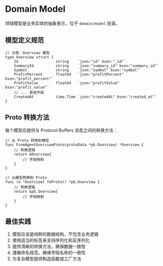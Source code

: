 # Domain Model

领域模型是业务实体的抽象表示，位于 `domain/model` 目录。

## 模型定义规范

```
// 示例：Overview 模型
type Overview struct {
    Id                 string    `json:"id" bson:"_id"`
    SummaryId          string    `json:"summary_id" bson:"summary_id"`
    Symbol             string    `json:"symbol" bson:"symbol"`
    ProfitPercent      float64   `json:"profitPercent" bson:"profit_percent"`
    ProfitValue        float64   `json:"profitValue" bson:"profit_value"`
    // ... 其他字段
    CreatedAt          time.Time `json:"createdAt" bson:"created_at"`
}
```

## Proto 转换方法

每个模型应提供与 Protocol Buffers 消息之间的转换方法：

```
// 从 Proto 转换到模型
func FromAgentOverviewProto(protoData *pb.Overview) *Overview {
    // 转换逻辑
    return &Overview{
        // 字段映射
    }
}

// 从模型转换到 Proto
func (o *Overview) ToProto() *pb.Overview {
    // 转换逻辑
    return &pb.Overview{
        // 字段映射
    }
}
```

## 最佳实践

1. 模型应该是纯粹的数据结构，不包含业务逻辑
2. 使用适当的标签来支持序列化和反序列化
3. 提供清晰的转换方法，确保数据一致性
4. 遵循命名规范，确保字段名称的一致性
5. 为复杂模型提供构造函数或工厂方法
